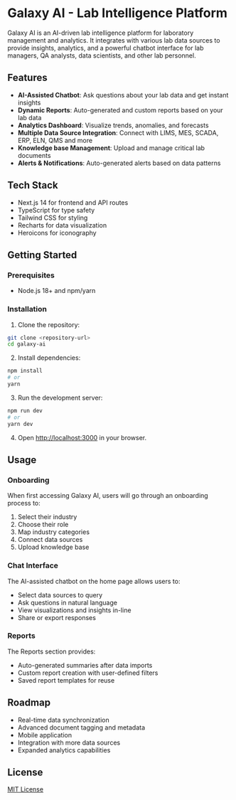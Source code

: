 # Galaxy AI - Lab Intelligence Platform

Galaxy AI is an AI-driven lab intelligence platform for laboratory management and analytics. It integrates with various lab data sources to provide insights, analytics, and a powerful chatbot interface for lab managers, QA analysts, data scientists, and other lab personnel.

## Features

- **AI-Assisted Chatbot**: Ask questions about your lab data and get instant insights
- **Dynamic Reports**: Auto-generated and custom reports based on your lab data
- **Analytics Dashboard**: Visualize trends, anomalies, and forecasts
- **Multiple Data Source Integration**: Connect with LIMS, MES, SCADA, ERP, ELN, QMS and more
- **Knowledge base Management**: Upload and manage critical lab documents
- **Alerts & Notifications**: Auto-generated alerts based on data patterns

## Tech Stack

- Next.js 14 for frontend and API routes
- TypeScript for type safety
- Tailwind CSS for styling
- Recharts for data visualization
- Heroicons for iconography

## Getting Started

### Prerequisites

- Node.js 18+ and npm/yarn

### Installation

1. Clone the repository:
```bash
git clone <repository-url>
cd galaxy-ai
```

2. Install dependencies:
```bash
npm install
# or
yarn
```

3. Run the development server:
```bash
npm run dev
# or
yarn dev
```

4. Open [http://localhost:3000](http://localhost:3000) in your browser.

## Usage

### Onboarding

When first accessing Galaxy AI, users will go through an onboarding process to:
1. Select their industry
2. Choose their role
3. Map industry categories
4. Connect data sources
5. Upload knowledge base

### Chat Interface

The AI-assisted chatbot on the home page allows users to:
- Select data sources to query
- Ask questions in natural language
- View visualizations and insights in-line
- Share or export responses

### Reports

The Reports section provides:
- Auto-generated summaries after data imports
- Custom report creation with user-defined filters
- Saved report templates for reuse

## Roadmap

- Real-time data synchronization
- Advanced document tagging and metadata
- Mobile application
- Integration with more data sources
- Expanded analytics capabilities

## License

[MIT License](LICENSE) 